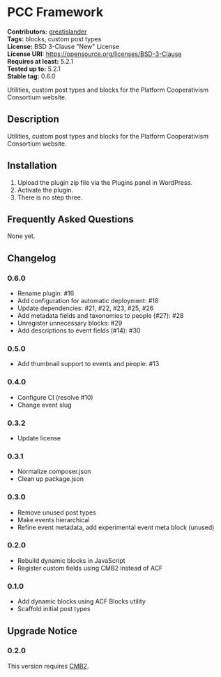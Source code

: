 # PCC Framework #
**Contributors:** [greatislander](https://profiles.wordpress.org/greatislander)  
**Tags:** blocks, custom post types  
**License:** BSD 3-Clause "New" License  
**License URI:** https://opensource.org/licenses/BSD-3-Clause  
**Requires at least:** 5.2.1  
**Tested up to:** 5.2.1  
**Stable tag:** 0.6.0  

Utilities, custom post types and blocks for the Platform Cooperativism Consortium website.

## Description ##

Utilities, custom post types and blocks for the Platform Cooperativism Consortium website.

## Installation ##

1. Upload the plugin zip file via the Plugins panel in WordPress.
2. Activate the plugin.
3. There is no step three.

## Frequently Asked Questions ##

None yet.

## Changelog ##
### 0.6.0 ###
* Rename plugin: #16
* Add configuration for automatic deployment: #18
* Update dependencies: #21, #22, #23, #25, #26
* Add metadata fields and taxonomies to people (#27): #28
* Unregister unnecessary blocks: #29
* Add descriptions to event fields (#14): #30

### 0.5.0 ###
* Add thumbnail support to events and people: #13

### 0.4.0 ###
* Configure CI (resolve #10)
* Change event slug

### 0.3.2 ###
* Update license

### 0.3.1 ###
* Normalize composer.json
* Clean up package.json

### 0.3.0 ###
* Remove unused post types
* Make events hierarchical
* Refine event metadata, add experimental event meta block (unused)

### 0.2.0 ###
* Rebuild dynamic blocks in JavaScript
* Register custom fields using CMB2 instead of ACF

### 0.1.0 ###
* Add dynamic blocks using ACF Blocks utility
* Scaffold initial post types

## Upgrade Notice ##

### 0.2.0 ###
This version requires [CMB2](https://github.com/CMB2/CMB2).

